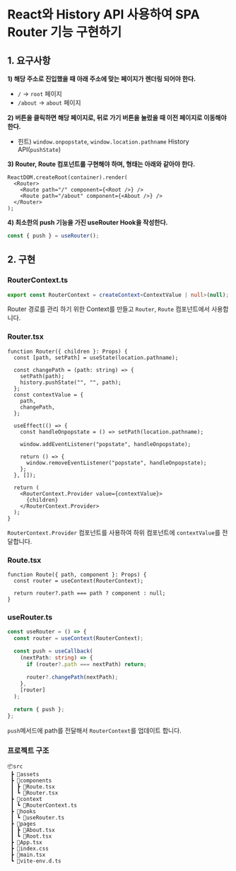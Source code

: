 # React와 History API 사용하여 SPA Router 기능 구현하기

## 1. 요구사항

**1) 해당 주소로 진입했을 때 아래 주소에 맞는 페이지가 렌더링 되어야 한다.**

- `/` → `root` 페이지
- `/about` → `about` 페이지

**2) 버튼을 클릭하면 해당 페이지로, 뒤로 가기 버튼을 눌렀을 때 이전 페이지로 이동해야 한다.**

- 힌트) `window.onpopstate`, `window.location.pathname` History API(`pushState`)

**3) Router, Route 컴포넌트를 구현해야 하며, 형태는 아래와 같아야 한다.**

```tsx
ReactDOM.createRoot(container).render(
  <Router>
    <Route path="/" component={<Root />} />
    <Route path="/about" component={<About />} />
  </Router>
);
```

**4) 최소한의 push 기능을 가진 useRouter Hook을 작성한다.**

```ts
const { push } = useRouter();
```

## 2. 구현

### RouterContext.ts

```ts
export const RouterContext = createContext<ContextValue | null>(null);
```

Router 경로를 관리 하기 위한 Context를 만들고 `Router`, `Route` 컴포넌트에서 사용합니다.

### Router.tsx

```tsx
function Router({ children }: Props) {
  const [path, setPath] = useState(location.pathname);

  const changePath = (path: string) => {
    setPath(path);
    history.pushState("", "", path);
  };
  const contextValue = {
    path,
    changePath,
  };

  useEffect(() => {
    const handleOnpopstate = () => setPath(location.pathname);

    window.addEventListener("popstate", handleOnpopstate);

    return () => {
      window.removeEventListener("popstate", handleOnpopstate);
    };
  }, []);

  return (
    <RouterContext.Provider value={contextValue}>
      {children}
    </RouterContext.Provider>
  );
}
```

`RouterContext.Provider` 컴포넌트를 사용하여 하위 컴포넌트에 `contextValue`를 전달합니다.

### Route.tsx

```tsx
function Route({ path, component }: Props) {
  const router = useContext(RouterContext);

  return router?.path === path ? component : null;
}
```

### useRouter.ts

```ts
const useRouter = () => {
  const router = useContext(RouterContext);

  const push = useCallback(
    (nextPath: string) => {
      if (router?.path === nextPath) return;

      router?.changePath(nextPath);
    },
    [router]
  );

  return { push };
};
```

`push`메서드에 path를 전달해서 `RouterContext`를 업데이트 합니다.

### 프로젝트 구조

```
📦src
 ┣ 📂assets
 ┣ 📂components
 ┃ ┣ 📜Route.tsx
 ┃ ┗ 📜Router.tsx
 ┣ 📂context
 ┃ ┗ 📜RouterContext.ts
 ┣ 📂hooks
 ┃ ┗ 📜useRouter.ts
 ┣ 📂pages
 ┃ ┣ 📜About.tsx
 ┃ ┗ 📜Root.tsx
 ┣ 📜App.tsx
 ┣ 📜index.css
 ┣ 📜main.tsx
 ┗ 📜vite-env.d.ts
```
